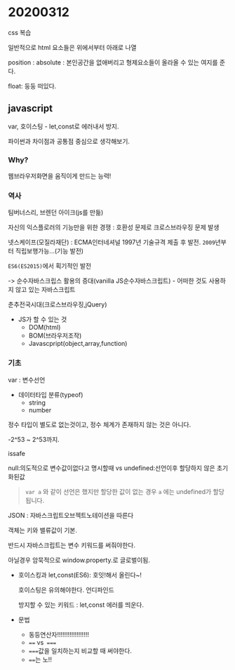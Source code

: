 # 20200312

css 복습

일반적으로 html 요소들은 위에서부터 아래로 나열

position : absolute : 본인공간을 없애버리고 형제요소들이 올라올 수 있는 여지를 준다.

float: 둥둥 떠있다.

## javascript

var, 호이스팅 - let,const로 에러내서 방지.

파이썬과 차이점과 공통점 중심으로 생각해보기.

### Why?

웹브라우저화면을 움직이게 만드는 능력!

### 역사

팀버너스리, 브렌던 아이크(js를 만듦)

자신의 익스플로러의 기능만을 위한 경쟁 : 호환성 문제로 크로스브라우징 문제 발생

넷스케이프(모질라재단) :  ECMA인터네셔널 1997년 기술규격 제출 후 발전. `2009`년부터 직립보행가능...(기능 발전)

`ES6(ES2015)`에서 획기적인 발전 

-> 순수자바스크립스 활용의 증대(vanilla JS순수자바스크립트) - 어떠한 것도 사용하지 않고 있는 자바스크립트

춘추전국시대(크로스브라우징,jQuery) 

- JS가 할 수 있는 것
  - DOM(html)
  - BOM(브라우저조작)
  - Javascpript(object,array,function)

### 기초

var : 변수선언

- 데이터타입 분류(typeof)
  - string
  - number

정수 타입이 별도로 없는것이고, 정수 체계가 존재하지 않는 것은 아니다.

-2^53 ~ 2^53까지.

issafe

null:의도적으로 변수값이없다고 명시할때 vs undefined:선언이후 할당하지 않은 초기화된값

>  `var a` 와 같이 선언은 했지만 할당한 값이 없는 경우 `a` 에는 undefined가 할당됩니다.

JSON : 자바스크립트오브젝트노테이션을 따른다

객체는 키와 밸류값이 기본.

반드시 자바스크립트는 변수 키워드를 써줘야한다.

아닐경우 암묵적으로 window.property.로 글로벌이됨.

- 호이스킹과 let,const(ES6): 호잇!해서 올린다~!

  호이스팅은 유의해야한다. 언디파인드

  방지할 수 있는 키워드 :  let,const 에러를 띄운다.

- 문법
  - 동등연산자!!!!!!!!!!!!!!!!!!
  - `==` vs` ===`
  - `===`값을 일치하는지 비교할 때 써야한다.
  - `==`는 노!!





